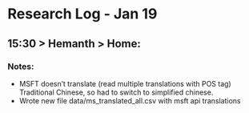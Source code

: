 Research Log - Jan 19
================

## 15:30 \> Hemanth \> Home:

### Notes:

  - MSFT doesn’t translate (read multiple translations with POS tag)
    Traditional Chinese, so had to switch to simplified chinese.
  - Wrote new file data/ms\_translated\_all.csv with msft api
    translations
